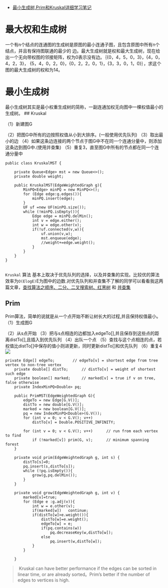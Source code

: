 ﻿
> 
- [最小生成树,Prim和Kruskal详细学习笔记](http://threezj.com/2016/04/24/%E6%9C%80%E5%B0%8F%E7%94%9F%E6%88%90%E6%A0%91,Prim%E5%92%8CKruskal%E8%AF%A6%E7%BB%86%E5%AD%A6%E4%B9%A0%E7%AC%94%E8%AE%B0/?utm_source=tuicool&utm_medium=referral) 


# 最大权和生成树
一个有n个结点的连通图的生成树是原图的最小连通子图，且包含原图中所有n个结点，并且有保持图联通的最少的
边。最大生成树就是权和最大生成树，现在给出一个无向带权图的邻接矩阵，权为0表示没有边。｛{0，4，5，0，3}，{4，0，4，2，3}，
{5，4，0，2，0}，{0，2，2，0，1}，{3，3，0，1，0}｝，求这个图的最大生成树的权和为14。



# 最小生成树
最小生成树其实是最小权重生成树的简称，一副连通加权无向图中一棵权值最小的生成树。
## Kruskal

（1）新建图G

（2）把图G中所有的边按照权值从小到大排序。(一般使用优先队列)
（3）取出最小的边
（4）如果这条边连接的两个节点于图G中不在同一个连通分量中，则添加这条边到图G中.(使用并查集)
（5）重复3，直至图G中所有的节点都在同一个连通分量中
```
public class KruskalMST {

    private Queue<Edge> mst = new Queue<>();
    private double weight;

    public KruskalMST(EdgeWeightedGraph g){
        MinPQ<Edge> minPQ = new MinPQ<>();
        for (Edge edge:g.edges()){
            minPQ.insert(edge);
        }
        UF uf =new UF(minPQ.size());
        while (!minPQ.isEmpty()){
            Edge edge = minPQ.delMin();
            int v = edge.either();
            int w = edge.other(v);
            if(!uf.connected(v,w)){
                uf.union(v,w);
                mst.enqueue(edge);
                //weight+=edge.weight();
            }
        }
    }
}


```
`Kruskal` 算法 基本上取决于优先队列的选择，以及并查集的实现。比较优的算法效率为`O(ElogE)`E为图中的边数.对优先队列和并查集不了解的同学可以看看我这两篇文章，[查找算法之顺序、二分、二叉搜索树、红黑树](http://threezj.com/2016/03/20/%E6%9F%A5%E6%89%BE%E7%AE%97%E6%B3%95%E4%B9%8B%E9%A1%BA%E5%BA%8F%E3%80%81%E4%BA%8C%E5%88%86%E3%80%81%E4%BA%8C%E5%8F%89%E6%90%9C%E7%B4%A2%E6%A0%91%E3%80%81%E7%BA%A2%E9%BB%91%E6%A0%91/) 和 [并查集](http://threezj.com/2016/03/12/Union-Find%20/) 


## Prim
Prim算法，简单的说就是从一个点开始不断让树长大的过程,并且保持权值最小。
（1）生成图G

（2）从s点开始
（3）把与s点相连的边都加入edgeTo[],并且保存到这些点的距离distTo[],且插入到优先队列
（4）出队一个点
（5）查找与这个点相连的点，若权值比distTo[]中保存的值小则进更新，同时更新distTo[]和优先队列
（6）重复4
![](http://7xrsib.com1.z0.glb.clouddn.com/QQ%E6%88%AA%E5%9C%9620160424222602.jpg) 


```
private Edge[] edgeTo;        // edgeTo[v] = shortest edge from tree vertex to non-tree vertex
    private double[] distTo;      // distTo[v] = weight of shortest such edge
    private boolean[] marked;     // marked[v] = true if v on tree, false otherwise
    private IndexMinPQ<Double> pq;

    public PrimMST(EdgeWeightedGraph G){
        edgeTo = new Edge[G.V()];
        distTo = new double[G.V()];
        marked = new boolean[G.V()];
        pq = new IndexMinPQ<Double>(G.V());
        for (int v = 0; v < G.V(); v++)
            distTo[v] = Double.POSITIVE_INFINITY;

        for (int v = 0; v < G.V(); v++)      // run from each vertex to find
            if (!marked[v]) prim(G, v);      // minimum spanning forest
    }

    private void prim(EdgeWeightedGraph g, int s) {
        distTo[s]=0;
        pq.insert(s,distTo[s]);
        while (!pq.isEmpty()){
            grow(g,pq.delMin());
        }
    }

    private void grow(EdgeWeightedGraph g, int v) {
        marked[v]=true;
        for (Edge e :g.adj(v)){
            int w = e.other(v);
            if(marked[w])   continue;
            if(distTo[w]>e.weight()){
                distTo[w]=e.weight();
                edgeTo[w] = e;
                if(pq.contains(w))
                    pq.decreaseKey(w,distTo[w]);
                else
                    pq.insert(w,distTo[w]);
            }
        }

    }

```
> Kruskal can have better performance if the edges can be sorted in linear time, or are already sorted。Prim’s better if the number of edges to vertices is high.


